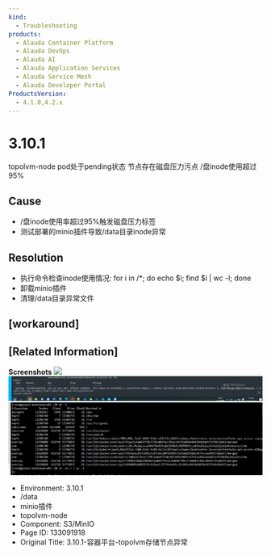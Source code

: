 ```yaml
---
kind:
  - Troubleshooting
products:
  - Alauda Container Platform
  - Alauda DevOps
  - Alauda AI
  - Alauda Application Services
  - Alauda Service Mesh
  - Alauda Developer Portal
ProductsVersion:
  - 4.1.0,4.2.x
---
```

<!-- A type of document that involves encountering a fault, diagnosing it, performing root cause analysis, and providing solutions. -->

# 3.10.1

topolvm-node pod处于pending状态 节点存在磁盘压力污点 /盘inode使用超过95%

## Cause
- /盘inode使用率超过95%触发磁盘压力标签
- 测试部署的minio插件导致/data目录inode异常

## Resolution
- 执行命令检查inode使用情况: for i in /*; do echo $i; find $i | wc -l; done
- 卸载minio插件
- 清理/data目录异常文件

## [workaround]

## [Related Information]
**Screenshots**
![](https://pro-upload-center.udeskcs.com/tid99781/1670310559_99781_bc65ec_f4cd777c8b8bf7fe841882f017.png?Expires=1672556783&OSSAccessKeyId=bPexlr6MCcadDhfu&Signature=7nAfU80u0iioBSZhbEwGGfhBAGA%3D)
![](assets/3-10-1-rong-qi-ping-tai-topolvmcun-chu-jie-dian-yi-chang/mceclip0_1670311923028_cnu0h.png)
![](assets/3-10-1-rong-qi-ping-tai-topolvmcun-chu-jie-dian-yi-chang/Snipaste_2022-12-06_16-27-29_1670316038404_9ohrsq.png)
- Environment: 3.10.1
- /data
- minio插件
- topolvm-node
- Component: S3/MinIO
- Page ID: 133091918
- Original Title: 3.10.1-容器平台-topolvm存储节点异常
